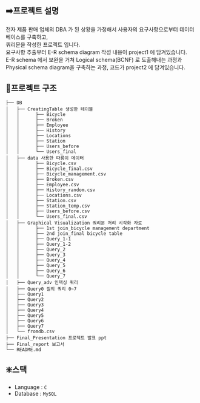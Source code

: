 ## ➡️프로젝트 설명

전자 제품 판매 업체의 DBA 가 된 상황을 가정해서 사용자의 요구사항으로부터 데이터베이스를 구축하고,  
쿼리문을 작성한 프로젝트 입니다.  
요구사항 추출부터 E-R schema diagram 작성 내용이 project1 에 담겨있습니다.  
E-R schema 에서 보완을 거쳐 Logical schema(BCNF) 로 도출해내는 과정과 Physical schema diagram을 구축하는 과정, 코드가 project2 에 담겨있습니다.  

## 🧬프로젝트 구조
```
├── DB
│   ├── CreatingTable 생성한 테이블 
│   │      ├── Bicycle
│   │      ├── Broken
│   │      ├── Employee
│   │      ├── History
│   │      ├── Locations
│   │      ├── Station
│   │      ├── Users_before
│   │      └── Users_final
│   ├── data 사용한 따릉이 데이터 
│   │      ├── Bicycle.csv
│   │      ├── Bicycle_final.csv
│   │      ├── Bicycle_management.csv
│   │      ├── Broken.csv
│   │      ├── Employee.csv
│   │      ├── History_random.csv
│   │      ├── Locations.csv
│   │      ├── Station.csv
│   │      ├── Station_temp.csv
│   │      ├── Users_before.csv
│   │      └── Users_final.csv
│   ├── Graphical Visualization 쿼리문 처리 시각화 자료
│   │      ├── 1st join_bicycle management department
│   │      ├── 2nd join_final bicycle table
│   │      ├── Query_1-1
│   │      ├── Query_1-2
│   │      ├── Query_2
│   │      ├── Query_3
│   │      ├── Query_4
│   │      ├── Query_5
│   │      ├── Query_6
│   │      └── Query_7
│   ├── Query_adv 인덱싱 쿼리
│   ├── Query0 질의 쿼리 0~7
│   ├── Query1
│   ├── Query2
│   ├── Query3
│   ├── Query4
│   ├── Query5
│   ├── Query6
│   ├── Query7
│   └── fromdb.csv 
├── Final_Presentation 프로젝트 발표 ppt
├── Final_report 보고서 
└── README.md
```

## ❇️스택
- Language : `C`
- Database : `MySQL`
